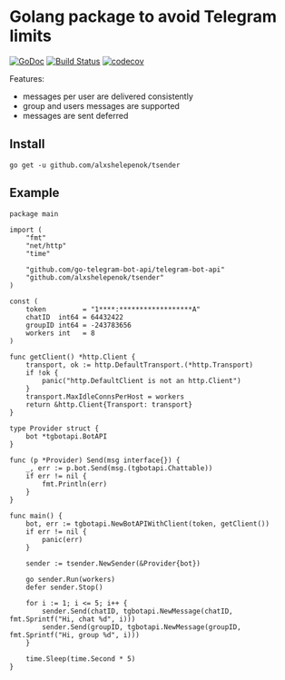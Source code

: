 # Golang package to avoid Telegram limits

[![GoDoc](https://godoc.org/github.com/soluchok/tsender?status.svg)](http://godoc.org/github.com/soluchok/tsender)
[![Build Status](https://github.com/soluchok/tsender/workflows/build/badge.svg)](https://github.com/soluchok/tsender/actions)
[![codecov](https://codecov.io/gh/soluchok/tsender/branch/master/graph/badge.svg)](https://codecov.io/gh/soluchok/tsender)

Features:
- messages per user are delivered consistently
- group and users messages are supported
- messages are sent deferred

## Install

```
go get -u github.com/alxshelepenok/tsender
```

## Example

```golang
package main

import (
	"fmt"
	"net/http"
	"time"

	"github.com/go-telegram-bot-api/telegram-bot-api"
	"github.com/alxshelepenok/tsender"
)

const (
	token         = "1****:******************A"
	chatID  int64 = 64432422
	groupID int64 = -243783656
	workers int   = 8
)

func getClient() *http.Client {
	transport, ok := http.DefaultTransport.(*http.Transport)
	if !ok {
		panic("http.DefaultClient is not an http.Client")
	}
	transport.MaxIdleConnsPerHost = workers
	return &http.Client{Transport: transport}
}

type Provider struct {
	bot *tgbotapi.BotAPI
}

func (p *Provider) Send(msg interface{}) {
	_, err := p.bot.Send(msg.(tgbotapi.Chattable))
	if err != nil {
		fmt.Println(err)
	}
}

func main() {
	bot, err := tgbotapi.NewBotAPIWithClient(token, getClient())
	if err != nil {
		panic(err)
	}

	sender := tsender.NewSender(&Provider{bot})

	go sender.Run(workers)
	defer sender.Stop()

	for i := 1; i <= 5; i++ {
		sender.Send(chatID, tgbotapi.NewMessage(chatID, fmt.Sprintf("Hi, chat %d", i)))
		sender.Send(groupID, tgbotapi.NewMessage(groupID, fmt.Sprintf("Hi, group %d", i)))
	}

	time.Sleep(time.Second * 5)
}
```
